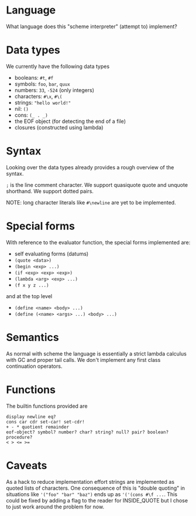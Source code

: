 # Language

What language does this "scheme interpreter" (attempt to) implement?


# Data types

We currently have the following data types

* booleans: `#t`, `#f`
* symbols: `foo`, `bar`, `quux`
* numbers: `33`, `-524` (only integers)
* characters: `#\x`, `#\(`
* strings: `"hello world!"`
* nil: `()`
* cons: `(_ . _)`
* the EOF object (for detecting the end of a file)
* closures (constructed using lambda)


# Syntax

Looking over the data types already provides a rough overview of the syntax.

`;` is the line comment character.
We support quasiquote quote and unquote shorthand.
We support dotted pairs.

NOTE: long character literals like `#\newline` are yet to be implemented.


# Special forms

With reference to the evaluator function, the special forms implemented are:

* self evaluating forms (datums)
* `(quote <data>)`
* `(begin <exp> ...)`
* `(if <exp> <exp> <exp>)`
* `(lambda <arg> <exp> ...)`
* `(f x y z ...)`

and at the top level

* `(define <name> <body> ...)`
* `(define (<name> <args> ...) <body> ...)`


# Semantics

As normal with scheme the language is essentially a strict lambda calculus with GC and proper tail calls. We don't implement any first class continuation operators.


# Functions

The builtin functions provided are

```
display newline eq?
cons car cdr set-car! set-cdr!
+ - * quotient remainder
eof-object? symbol? number? char? string? null? pair? boolean? procedure?
< > <= >=
```

# Caveats

As a hack to reduce implementation effort strings are implemented as quoted lists of characters. One consequence of this is "double quoting" in situations like `'("foo" "bar" "baz")` ends up as `'('(cons #\f ...`. This could be fixed by adding a flag to the reader for INSIDE_QUOTE but I chose to just work around the problem for now.
